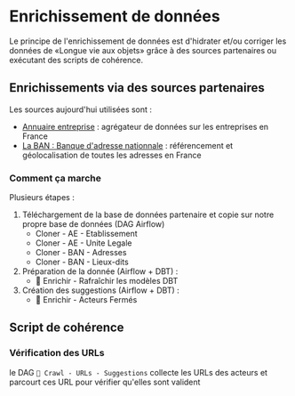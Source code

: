 # Enrichissement de données

Le principe de l'enrichissement de données est d'hidrater et/ou corriger les données de «Longue vie aux objets» grâce à des sources partenaires ou exécutant des scripts de cohérence.

## Enrichissements via des sources partenaires

Les sources aujourd'hui utilisées sont :

* [Annuaire entreprise](https://annuaire-entreprises.data.gouv.fr/) : agrégateur de données sur les entreprises en France
* [La BAN : Banque d'adresse nationnale](https://adresse.data.gouv.fr/) : référencement et géolocalisation de toutes les adresses en France

### Comment ça marche

Plusieurs étapes :

1. Téléchargement de la base de données partenaire et copie sur notre propre base de données (DAG Airflow)
    * Cloner - AE - Etablissement
    * Cloner - AE - Unite Legale
    * Cloner - BAN - Adresses
    * Cloner - BAN - Lieux-dits
1. Préparation de la donnée (Airflow + DBT) :
    * 🔄 Enrichir - Rafraîchir les modèles DBT
1. Création des suggestions (Airflow + DBT) :
    * 🚪 Enrichir - Acteurs Fermés

## Script de cohérence

### Vérification des URLs

le DAG `🔗 Crawl - URLs - Suggestions` collecte les URLs des acteurs et parcourt ces URL pour vérifier qu'elles sont valident
